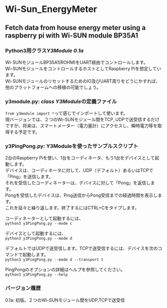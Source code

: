 # Wi-Sun_EnergyMeter
## Fetch data from house energy meter using a raspberry pi with Wi-SUN module BP35A1

### Python3用クラス*Y3Module 0.1a*
Wi-SUNモジュールBP35A1(ROHM)をUART経由でコントロールします。  
Wi-SUNモジュールをコントロールするホストとしてRaspberry Piを想定しています。  
Wi-SUNモジュールのリセットするためのIO及びUART周りをどうにかすれば、他のプラットフォームへの移植の可能でしょう。  

### y3module.py: *class Y3Module*の定義ファイル  
`from y3module import *`って感じでインポートして使います。  
現バージョンでは、２つのWi-SUNモジュール間をTCP, UDPで送受信するだけですが、将来は、スマートメーター（電力量計）にアクセスし、瞬時電力等を取得する予定です。

### y3PingPong.py: Y3Moduleを使ったサンプルスクリプト  
2台のRaspberry Piを使い、1台をコーディネータ、もう1台をデバイスとして起動します。  
デバイスは、コーディネータに対して、UDP（デフォルト）あるいはTCPで「Ping」を送信します。  
それを受信したコーディネーターは、デバイスに対して「Pong」を返信します。  
Pongを受信したデバイスは、Ping送信からPong受信までの経過時間を表示します。  
これを延々と繰り返します。終了するにはCTRL+Cをタイプします。

コーディネーターとして起動するには、  
`python3 y3PingPong.py --mode c`  

デバイスとして起動するには、  
`python3 y3PingPong.py --mode d`  

デフォルトではUDPで送受信します。TCPで送受信するには、デバイスを次のコマンドで起動します。  
`python3 y3PingPong.py --mode d --transport t`  

PingPongのオプションの詳細はヘルプを参照してください。  
`python3 y3PingPong.py --help`  


### バージョン履歴  
0.1a: 初版。２つのWi-SUNモジュール間をUDP,TCPで送受信  

